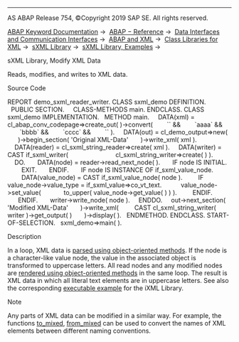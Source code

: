   

* * *

AS ABAP Release 754, ©Copyright 2019 SAP SE. All rights reserved.

[ABAP Keyword Documentation](https://help.sap.com/doc/abapdocu_754_index_htm/7.54/en-US/abenabap.htm) →  [ABAP − Reference](https://help.sap.com/doc/abapdocu_754_index_htm/7.54/en-US/abenabap_reference.htm) →  [Data Interfaces and Communication Interfaces](https://help.sap.com/doc/abapdocu_754_index_htm/7.54/en-US/abenabap_data_communication.htm) →  [ABAP and XML](https://help.sap.com/doc/abapdocu_754_index_htm/7.54/en-US/abenabap_xml.htm) →  [Class Libraries for XML](https://help.sap.com/doc/abapdocu_754_index_htm/7.54/en-US/abenabap_xml_libs.htm) →  [sXML Library](https://help.sap.com/doc/abapdocu_754_index_htm/7.54/en-US/abenabap_sxml_lib.htm) →  [sXML Library, Examples](https://help.sap.com/doc/abapdocu_754_index_htm/7.54/en-US/abenabap_sxml_lib_abexas.htm) → 

sXML Library, Modify XML Data

Reads, modifies, and writes to XML data.

Source Code

REPORT demo\_sxml\_reader\_writer.
CLASS sxml\_demo DEFINITION.
  PUBLIC SECTION.
    CLASS-METHODS main.
ENDCLASS.
CLASS sxml\_demo IMPLEMENTATION.
  METHOD main.
    DATA(xml) =
     cl\_abap\_conv\_codepage=>create\_out( )->convert(
       \`<text>\` &&
       \`<line>aaaa</line>\` &&
       \`<line>bbbb</line>\` &&
       \`<line>cccc</line>\` &&
       \`</text>\` ).
    DATA(out) = cl\_demo\_output=>new(
      )->begin\_section( 'Original XML-Data'
      )->write\_xml( xml ).
    DATA(reader) = cl\_sxml\_string\_reader=>create( xml ).
    DATA(writer) = CAST if\_sxml\_writer(
                          cl\_sxml\_string\_writer=>create( ) ).
    DO.
      DATA(node) = reader->read\_next\_node( ).
      IF node IS INITIAL.
        EXIT.
      ENDIF.
      IF node IS INSTANCE OF if\_sxml\_value\_node.
        DATA(value\_node) = CAST if\_sxml\_value\_node( node ).
        IF value\_node->value\_type = if\_sxml\_value=>co\_vt\_text.
          value\_node->set\_value(
            to\_upper( value\_node->get\_value( ) ) ).
        ENDIF.
      ENDIF.
      writer->write\_node( node ).
    ENDDO.
    out->next\_section( 'Modified XML-Data'
      )->write\_xml(
        CAST cl\_sxml\_string\_writer( writer )->get\_output( )
      )->display( ).
  ENDMETHOD.
ENDCLASS.
START-OF-SELECTION.
  sxml\_demo=>main( ).

Description

In a loop, XML data is [parsed using object-oriented methods](https://help.sap.com/doc/abapdocu_754_index_htm/7.54/en-US/abenabap_sxml_lib_parse_oo.htm). If the node is a character-like value node, the value in the associated object is transformed to uppercase letters. All read nodes and any modified nodes are [rendered using object-oriented methods](https://help.sap.com/doc/abapdocu_754_index_htm/7.54/en-US/abenabap_sxml_lib_render_oo.htm) in the same loop. The result is XML data in which all literal text elements are in uppercase letters. See also the corresponding [executable example](https://help.sap.com/doc/abapdocu_754_index_htm/7.54/en-US/abenixml_modify_dom_abexa.htm) for the iXML Library.

Note

Any parts of XML data can be modified in a similar way. For example, the functions [to\_mixed](https://help.sap.com/doc/abapdocu_754_index_htm/7.54/en-US/abencase_functions.htm), [from\_mixed](https://help.sap.com/doc/abapdocu_754_index_htm/7.54/en-US/abencase_functions.htm) can be used to convert the names of XML elements between different naming conventions.